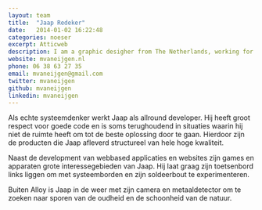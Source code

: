 ```yaml
---
layout: team
title:  "Jaap Redeker"
date:   2014-01-02 16:22:48
categories: noeser
excerpt: Atticweb
description: I am a graphic desigher from The Netherlands, working for my self since 2009 and recently under the name Studio 210 as a collective of creative designer and developers.
website: mvaneijgen.nl
phone: 06 38 63 27 35
email: mvaneijgen@gmail.com
twitter: mvaneijgen
github: mvaneijgen
linkedin: mvaneijgen
---
```

Als echte systeemdenker werkt Jaap als allround developer. Hij heeft groot respect voor goede code en is soms terughoudend in situaties waarin hij niet de ruimte heeft om tot de beste oplossing door te gaan. Hierdoor zijn de producten die Jaap afleverd structureel van hele hoge kwaliteit.

Naast de development van webbased applicaties en websites zijn games en apparaten grote interessegebieden van Jaap. Hij laat graag zijn toetsenbord links liggen om met systeemborden en zijn soldeerbout te experimenteren.

Buiten Alloy is Jaap in de weer met zijn camera en metaaldetector om te zoeken naar sporen van de oudheid en de schoonheid van de natuur.
